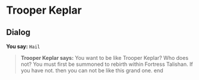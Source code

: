 # Trooper Keplar
## Dialog

**You say:** `Hail`



>**Trooper Keplar says:** You want to be like Trooper Keplar?  Who does not?  You must first be summoned to rebirth within Fortress Talishan.  If you have not. then you can not be like this grand one.
end





